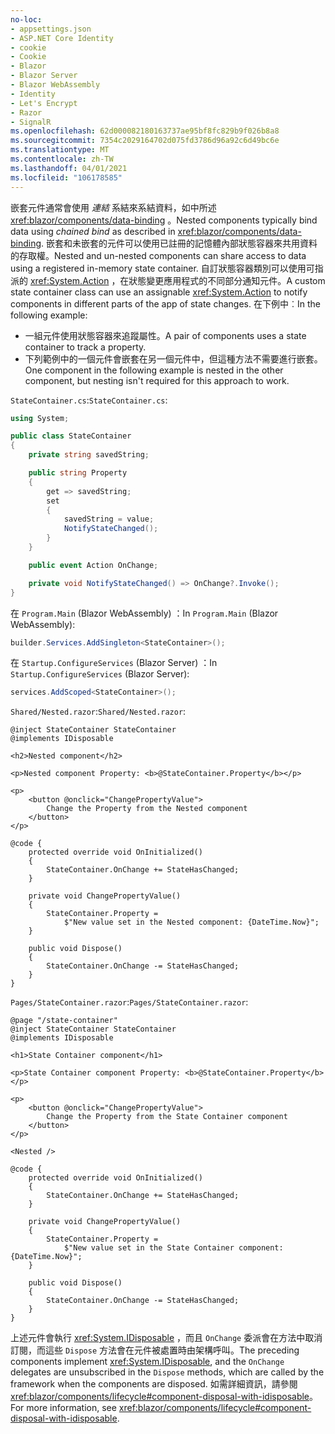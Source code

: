 ```yaml
---
no-loc:
- appsettings.json
- ASP.NET Core Identity
- cookie
- Cookie
- Blazor
- Blazor Server
- Blazor WebAssembly
- Identity
- Let's Encrypt
- Razor
- SignalR
ms.openlocfilehash: 62d000082180163737ae95bf8fc829b9f026b8a8
ms.sourcegitcommit: 7354c2029164702d075fd3786d96a92c6d49bc6e
ms.translationtype: MT
ms.contentlocale: zh-TW
ms.lasthandoff: 04/01/2021
ms.locfileid: "106178585"
---
```

<span data-ttu-id="c6aab-101">嵌套元件通常會使用 *連結* 系結來系結資料，如中所述 <xref:blazor/components/data-binding> 。</span><span class="sxs-lookup"><span data-stu-id="c6aab-101">Nested components typically bind data using *chained bind* as described in <xref:blazor/components/data-binding>.</span></span> <span data-ttu-id="c6aab-102">嵌套和未嵌套的元件可以使用已註冊的記憶體內部狀態容器來共用資料的存取權。</span><span class="sxs-lookup"><span data-stu-id="c6aab-102">Nested and un-nested components can share access to data using a registered in-memory state container.</span></span> <span data-ttu-id="c6aab-103">自訂狀態容器類別可以使用可指派的 <xref:System.Action> ，在狀態變更應用程式的不同部分通知元件。</span><span class="sxs-lookup"><span data-stu-id="c6aab-103">A custom state container class can use an assignable <xref:System.Action> to notify components in different parts of the app of state changes.</span></span> <span data-ttu-id="c6aab-104">在下例中︰</span><span class="sxs-lookup"><span data-stu-id="c6aab-104">In the following example:</span></span>

* <span data-ttu-id="c6aab-105">一組元件使用狀態容器來追蹤屬性。</span><span class="sxs-lookup"><span data-stu-id="c6aab-105">A pair of components uses a state container to track a property.</span></span>
* <span data-ttu-id="c6aab-106">下列範例中的一個元件會嵌套在另一個元件中，但這種方法不需要進行嵌套。</span><span class="sxs-lookup"><span data-stu-id="c6aab-106">One component in the following example is nested in the other component, but nesting isn't required for this approach to work.</span></span>

<span data-ttu-id="c6aab-107">`StateContainer.cs`:</span><span class="sxs-lookup"><span data-stu-id="c6aab-107">`StateContainer.cs`:</span></span>

```csharp
using System;

public class StateContainer
{
    private string savedString;

    public string Property
    {
        get => savedString;
        set
        {
            savedString = value;
            NotifyStateChanged();
        }
    }

    public event Action OnChange;

    private void NotifyStateChanged() => OnChange?.Invoke();
}
```

<span data-ttu-id="c6aab-108">在 `Program.Main` (Blazor WebAssembly) ：</span><span class="sxs-lookup"><span data-stu-id="c6aab-108">In `Program.Main` (Blazor WebAssembly):</span></span>

```csharp
builder.Services.AddSingleton<StateContainer>();
```

<span data-ttu-id="c6aab-109">在 `Startup.ConfigureServices` (Blazor Server) ：</span><span class="sxs-lookup"><span data-stu-id="c6aab-109">In `Startup.ConfigureServices` (Blazor Server):</span></span>

```csharp
services.AddScoped<StateContainer>();
```

<span data-ttu-id="c6aab-110">`Shared/Nested.razor`:</span><span class="sxs-lookup"><span data-stu-id="c6aab-110">`Shared/Nested.razor`:</span></span>

```razor
@inject StateContainer StateContainer
@implements IDisposable

<h2>Nested component</h2>

<p>Nested component Property: <b>@StateContainer.Property</b></p>

<p>
    <button @onclick="ChangePropertyValue">
        Change the Property from the Nested component
    </button>
</p>

@code {
    protected override void OnInitialized()
    {
        StateContainer.OnChange += StateHasChanged;
    }

    private void ChangePropertyValue()
    {
        StateContainer.Property = 
            $"New value set in the Nested component: {DateTime.Now}";
    }

    public void Dispose()
    {
        StateContainer.OnChange -= StateHasChanged;
    }
}
```

<span data-ttu-id="c6aab-111">`Pages/StateContainer.razor`:</span><span class="sxs-lookup"><span data-stu-id="c6aab-111">`Pages/StateContainer.razor`:</span></span>

```razor
@page "/state-container"
@inject StateContainer StateContainer
@implements IDisposable

<h1>State Container component</h1>

<p>State Container component Property: <b>@StateContainer.Property</b></p>

<p>
    <button @onclick="ChangePropertyValue">
        Change the Property from the State Container component
    </button>
</p>

<Nested />

@code {
    protected override void OnInitialized()
    {
        StateContainer.OnChange += StateHasChanged;
    }

    private void ChangePropertyValue()
    {
        StateContainer.Property = 
            $"New value set in the State Container component: {DateTime.Now}";
    }

    public void Dispose()
    {
        StateContainer.OnChange -= StateHasChanged;
    }
}
```

<span data-ttu-id="c6aab-112">上述元件會執行 <xref:System.IDisposable> ，而且 `OnChange` 委派會在方法中取消訂閱，而這些 `Dispose` 方法會在元件被處置時由架構呼叫。</span><span class="sxs-lookup"><span data-stu-id="c6aab-112">The preceding components implement <xref:System.IDisposable>, and the `OnChange` delegates are unsubscribed in the `Dispose` methods, which are called by the framework when the components are disposed.</span></span> <span data-ttu-id="c6aab-113">如需詳細資訊，請參閱<xref:blazor/components/lifecycle#component-disposal-with-idisposable>。</span><span class="sxs-lookup"><span data-stu-id="c6aab-113">For more information, see <xref:blazor/components/lifecycle#component-disposal-with-idisposable>.</span></span>
